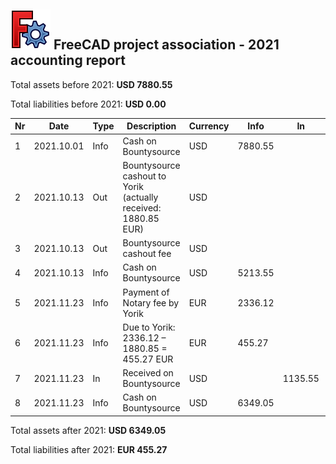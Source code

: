## <img src="../images/freecad.svg" style="zoom:50%;" /> FreeCAD project association - 2021 accounting report



Total assets before 2021: **USD 7880.55**

Total liabilities before 2021: **USD 0.00**



| Nr  | Date       | Type | Description                                                    | Currency | Info    | In      | Out     |
| --- | ---        | ---  | ---                                                            | ---      | ---     | ---     | ---     |
| 1   | 2021.10.01 | Info | Cash on Bountysource                                           | USD      | 7880.55 |         |         |
| 2   | 2021.10.13 | Out  | Bountysource cashout to Yorik (actually received: 1880.85 EUR) | USD      |         |         | 2400.00 |
| 3   | 2021.10.13 | Out  | Bountysource cashout fee                                       | USD      |         |         | 267.00  |
| 4   | 2021.10.13 | Info | Cash on Bountysource                                           | USD      | 5213.55 |         |         |
| 5   | 2021.11.23 | Info | Payment of Notary fee by Yorik                                 | EUR      | 2336.12 |         |         |
| 6   | 2021.11.23 | Info | Due to Yorik: 2336.12 – 1880.85 = 455.27 EUR                   | EUR      | 455.27  |         |         |
| 7   | 2021.11.23 | In   | Received on Bountysource                                       | USD      |         | 1135.55 |         |
| 8   | 2021.11.23 | Info | Cash on Bountysource                                           | USD      | 6349.05 |         |         |



Total assets after 2021: **USD 6349.05**

Total liabilities after 2021: **EUR 455.27**

